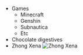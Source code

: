 - Games
  - Minecraft
  - Genshin
  - Subnautica
  - Etc
- Chocolate digestives
- Zhong Xena ![Zhong Xena](https://yt3.ggpht.com/ZTyY7OolrH4joFGmD4Yx6VKOtYKWv0DgnfYIouRKTGzVf_UjHzgrKHeIgrjdLRHPeY6YnhjOq2I=s900-c-k-c0x00ffffff-no-rj)

